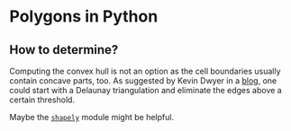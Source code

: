# Polygons in Python

## How to determine?

Computing the convex hull is not an option as the cell boundaries usually contain concave parts, too.
As suggested by Kevin Dwyer in a [blog](http://blog.thehumangeo.com/2014/05/12/drawing-boundaries-in-python/), one could start with a Delaunay triangulation and eliminate the edges above a certain threshold.

Maybe the [`shapely`](http://toblerity.org/shapely/manual.html) module might be helpful.
